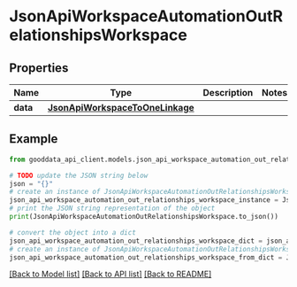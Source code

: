 # JsonApiWorkspaceAutomationOutRelationshipsWorkspace


## Properties

Name | Type | Description | Notes
------------ | ------------- | ------------- | -------------
**data** | [**JsonApiWorkspaceToOneLinkage**](JsonApiWorkspaceToOneLinkage.md) |  | 

## Example

```python
from gooddata_api_client.models.json_api_workspace_automation_out_relationships_workspace import JsonApiWorkspaceAutomationOutRelationshipsWorkspace

# TODO update the JSON string below
json = "{}"
# create an instance of JsonApiWorkspaceAutomationOutRelationshipsWorkspace from a JSON string
json_api_workspace_automation_out_relationships_workspace_instance = JsonApiWorkspaceAutomationOutRelationshipsWorkspace.from_json(json)
# print the JSON string representation of the object
print(JsonApiWorkspaceAutomationOutRelationshipsWorkspace.to_json())

# convert the object into a dict
json_api_workspace_automation_out_relationships_workspace_dict = json_api_workspace_automation_out_relationships_workspace_instance.to_dict()
# create an instance of JsonApiWorkspaceAutomationOutRelationshipsWorkspace from a dict
json_api_workspace_automation_out_relationships_workspace_from_dict = JsonApiWorkspaceAutomationOutRelationshipsWorkspace.from_dict(json_api_workspace_automation_out_relationships_workspace_dict)
```
[[Back to Model list]](../README.md#documentation-for-models) [[Back to API list]](../README.md#documentation-for-api-endpoints) [[Back to README]](../README.md)


